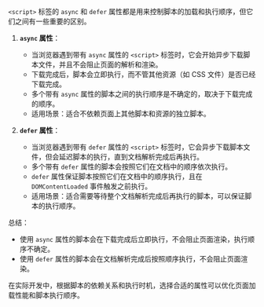 `<script>` 标签的 `async` 和 `defer` 属性都是用来控制脚本的加载和执行顺序，但它们之间有一些重要的区别。

1.  **`async` 属性**：
    
    *   当浏览器遇到带有 `async` 属性的 `<script>` 标签时，它会开始异步下载脚本文件，并且不会阻止页面的解析和渲染。
    *   下载完成后，脚本会立即执行，而不管其他资源（如 CSS 文件）是否已经下载完成。
    *   多个带有 `async` 属性的脚本之间的执行顺序是不确定的，取决于下载完成的顺序。
    *   适用场景：适合不依赖页面上其他脚本和资源的独立脚本。
2.  **`defer` 属性**：
    
    *   当浏览器遇到带有 `defer` 属性的 `<script>` 标签时，它会异步下载脚本文件，但会延迟脚本的执行，直到文档解析完成后再执行。
    *   多个带有 `defer` 属性的脚本会按照它们在文档中的顺序依次执行。
    *   `defer` 属性保证脚本按照它们在文档中的顺序执行，且在 `DOMContentLoaded` 事件触发之前执行。
    *   适用场景：适合需要等待整个文档解析完成后再执行的脚本，可以保证脚本的执行顺序。

总结：

*   使用 `async` 属性的脚本会在下载完成后立即执行，不会阻止页面渲染，执行顺序不确定。
*   使用 `defer` 属性的脚本会在文档解析完成后按照顺序执行，不会阻止页面渲染。

在实际开发中，根据脚本的依赖关系和执行时机，选择合适的属性可以优化页面加载性能和脚本执行顺序。